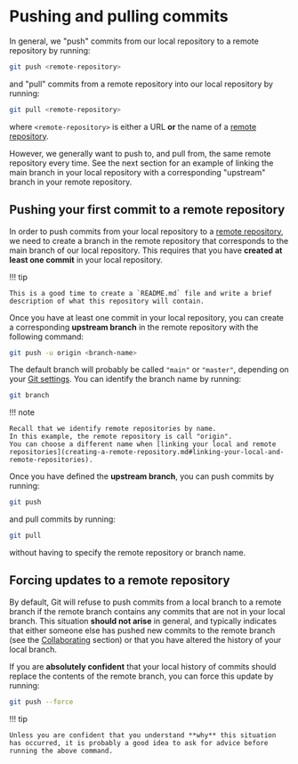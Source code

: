 # Pushing and pulling commits

In general, we "push" commits from our local repository to a remote repository by running:

```sh
git push <remote-repository>
```

and "pull" commits from a remote repository into our local repository by running:

```sh
git pull <remote-repository>
```

where `<remote-repository>` is either a URL **or** the name of a [remote repository](creating-a-remote-repository.md).

However, we generally want to push to, and pull from, the same remote repository every time.
See the next section for an example of linking the main branch in your local repository with a corresponding "upstream" branch in your remote repository.

## Pushing your first commit to a remote repository

In order to push commits from your local repository to a [remote repository](creating-a-remote-repository.md), we need to create a branch in the remote repository that corresponds to the main branch of our local repository.
This requires that you have **created at least one commit** in your local repository.

!!! tip

    This is a good time to create a `README.md` file and write a brief description of what this repository will contain.

Once you have at least one commit in your local repository, you can create a corresponding **upstream branch** in the remote repository with the following command:

```sh
git push -u origin <branch-name>
```

The default branch will probably be called `"main"` or `"master"`, depending on your [Git settings](first-time-git-setup.md).
You can identify the branch name by running:

```sh
git branch
```

!!! note

    Recall that we identify remote repositories by name.
    In this example, the remote repository is call "origin".
    You can choose a different name when [linking your local and remote repositories](creating-a-remote-repository.md#linking-your-local-and-remote-repositories).

Once you have defined the **upstream branch**, you can push commits by running:

```sh
git push
```

and pull commits by running:

```sh
git pull
```

without having to specify the remote repository or branch name.

## Forcing updates to a remote repository

By default, Git will refuse to push commits from a local branch to a remote branch if the remote branch contains any commits that are not in your local branch.
This situation **should not arise** in general, and typically indicates that either someone else has pushed new commits to the remote branch (see the [Collaborating](../collaborating/README.md) section) or that you have altered the history of your local branch.

If you are **absolutely confident** that your local history of commits should replace the contents of the remote branch, you can force this update by running:

```sh
git push --force
```

!!! tip

    Unless you are confident that you understand **why** this situation has occurred, it is probably a good idea to ask for advice before running the above command.
